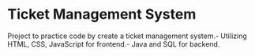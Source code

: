 # Ticket Management System
Project to practice code by create a ticket management system.-
Utilizing HTML, CSS, JavaScript for frontend.-
Java and SQL for backend.

